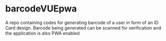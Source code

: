 # barcodeVUEpwa
A repo containing codes for generating barcode of a user in form of an ID Card design. Barcode being generated can be scanned for verification and the application is also PWA enabled

